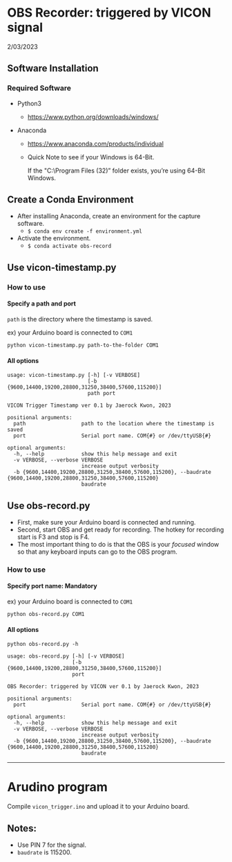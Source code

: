 # OBS Recorder: triggered by VICON signal

2/03/2023

## Software Installation

### Required Software

- Python3

  - https://www.python.org/downloads/windows/ 

- Anaconda

  - https://www.anaconda.com/products/individual

  - Quick Note to see if your Windows is 64-Bit.

    If the "C:\Program Files (32)” folder exists, you’re using 64-Bit Windows.

    

## Create a Conda Environment

- After installing Anaconda, create an environment for the capture software.
  - `$ conda env create -f environment.yml`
- Activate the environment.
  - `$ conda activate obs-record`

## Use vicon-timestamp.py

### How to use

#### Specify a path and port

`path` is the directory where the timestamp is saved.

ex) your Arduino board is connected to `COM1`
```shell
python vicon-timestamp.py path-to-the-folder COM1
```

#### All options

```shell
usage: vicon-timestamp.py [-h] [-v VERBOSE]
                          [-b {9600,14400,19200,28800,31250,38400,57600,115200}]
                          path port

VICON Trigger Timestamp ver 0.1 by Jaerock Kwon, 2023

positional arguments:
  path                  path to the location where the timestamp is saved
  port                  Serial port name. COM{#} or /dev/ttyUSB{#}

optional arguments:
  -h, --help            show this help message and exit
  -v VERBOSE, --verbose VERBOSE
                        increase output verbosity
  -b {9600,14400,19200,28800,31250,38400,57600,115200}, --baudrate {9600,14400,19200,28800,31250,38400,57600,115200}
                        baudrate

```

## Use obs-record.py

- First, make sure your Arduino board is connected and running.
- Second, start OBS and get ready for recording. The hotkey for recording start is F3 and stop is F4.
- The most important thing to do is that the OBS is your _focused_ window so that any keyboard inputs can go to the OBS program.

### How to use

#### Specify port name: Mandatory

ex) your Arduino board is connected to `COM1`
```shell
python obs-record.py COM1
```

#### All options

```shell
python obs-record.py -h
```

```
usage: obs-record.py [-h] [-v VERBOSE]
                     [-b {9600,14400,19200,28800,31250,38400,57600,115200}]
                     port

OBS Recorder: triggered by VICON ver 0.1 by Jaerock Kwon, 2023

positional arguments:
  port                  Serial port name. COM{#} or /dev/ttyUSB{#}

optional arguments:
  -h, --help            show this help message and exit
  -v VERBOSE, --verbose VERBOSE
                        increase output verbosity
  -b {9600,14400,19200,28800,31250,38400,57600,115200}, --baudrate {9600,14400,19200,28800,31250,38400,57600,115200}
                        baudrate
```

---
# Arudino program

Compile `vicon_trigger.ino` and upload it to your Arduino board. 

## Notes:
- Use PIN 7 for the signal.
- `baudrate` is 115200.